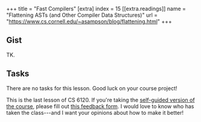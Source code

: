 +++
title = "Fast Compilers"
[extra]
index = 15
[[extra.readings]]
name = "Flattening ASTs (and Other Compiler Data Structures)"
url = "https://www.cs.cornell.edu/~asampson/blog/flattening.html"
+++
## Gist

TK.

## Tasks

There are no tasks for this lesson.
Good luck on your course project!

This is the last lesson of CS 6120. If you're taking the [self-guided version of the course][sg], please fill out [this feedback form][form]. I would love to know who has taken the class---and I want your opinions about how to make it better!

[sg]: @/self-guided.md
[form]: https://forms.gle/GuRiMa728DUvTbZQ7
